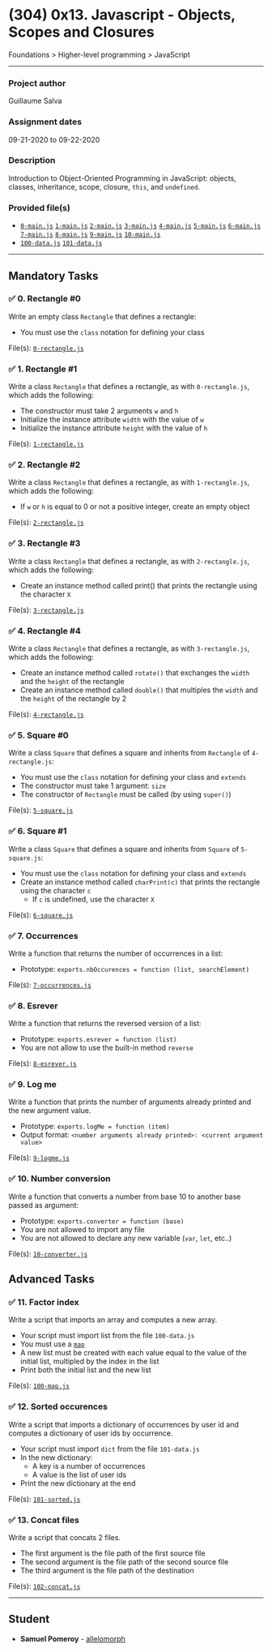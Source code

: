 # (304) 0x13. Javascript - Objects, Scopes and Closures
Foundations > Higher-level programming > JavaScript

---

### Project author
Guillaume Salva

### Assignment dates
09-21-2020 to 09-22-2020

### Description
Introduction to Object-Oriented Programming in JavaScript: objects, classes, inheritance, scope, closure, `this`, and `undefined`.

### Provided file(s)
* [`0-main.js`](./tests/0-main.js) [`1-main.js`](./tests/1-main.js) [`2-main.js`](./tests/2-main.js) [`3-main.js`](./tests/3-main.js) [`4-main.js`](./tests/4-main.js) [`5-main.js`](./tests/5-main.js) [`6-main.js`](./tests/6-main.js) [`7-main.js`](./tests/7-main.js) [`8-main.js`](./tests/8-main.js) [`9-main.js`](./tests/9-main.js) [`10-main.js`](./tests/10-main.js)
* [`100-data.js`](./tests/100-data.js) [`101-data.js`](./tests/101-data.js)

---

## Mandatory Tasks

### :white_check_mark: 0. Rectangle #0
Write an empty class `Rectangle` that defines a rectangle:
* You must use the `class` notation for defining your class

File(s): [`0-rectangle.js`](./0-rectangle.js)

### :white_check_mark: 1. Rectangle #1
Write a class `Rectangle` that defines a rectangle, as with `0-rectangle.js`, which adds the following:
* The constructor must take 2 arguments `w` and `h`
* Initialize the instance attribute `width` with the value of `w`
* Initialize the instance attribute `height` with the value of `h`

File(s): [`1-rectangle.js`](./1-rectangle.js)

### :white_check_mark: 2. Rectangle #2
Write a class `Rectangle` that defines a rectangle, as with `1-rectangle.js`, which adds the following:
* If `w` or `h` is equal to 0 or not a positive integer, create an empty object

File(s): [`2-rectangle.js`](./2-rectangle.js)

### :white_check_mark: 3. Rectangle #3
Write a class `Rectangle` that defines a rectangle, as with `2-rectangle.js`, which adds the following:
* Create an instance method called print() that prints the rectangle using the character `X`

File(s): [`3-rectangle.js`](./3-rectangle.js)

### :white_check_mark: 4. Rectangle #4
Write a class `Rectangle` that defines a rectangle, as with `3-rectangle.js`, which adds the following:
* Create an instance method called `rotate()` that exchanges the `width` and the `height` of the rectangle
* Create an instance method called `double()` that multiples the `width` and the `height` of the rectangle by 2

File(s): [`4-rectangle.js`](./4-rectangle.js)

### :white_check_mark: 5. Square #0
Write a class `Square` that defines a square and inherits from `Rectangle` of `4-rectangle.js`:
* You must use the `class` notation for defining your class and `extends`
* The constructor must take 1 argument: `size`
* The constructor of `Rectangle` must be called (by using `super()`)

File(s): [`5-square.js`](./5-square.js)

### :white_check_mark: 6. Square #1
Write a class `Square` that defines a square and inherits from `Square` of `5-square.js`:
* You must use the `class` notation for defining your class and `extends`
* Create an instance method called `charPrint(c)` that prints the rectangle using the character `c`
    * If `c` is undefined, use the character `X`

File(s): [`6-square.js`](./6-square.js)

### :white_check_mark: 7. Occurrences
Write a function that returns the number of occurrences in a list:
* Prototype: `exports.nbOccurences = function (list, searchElement)`

File(s): [`7-occurrences.js`](./7-occurrences.js)

### :white_check_mark: 8. Esrever
Write a function that returns the reversed version of a list:
* Prototype: `exports.esrever = function (list)`
* You are not allow to use the built-in method `reverse`

File(s): [`8-esrever.js`](./8-esrever.js)

### :white_check_mark: 9. Log me
Write a function that prints the number of arguments already printed and the new argument value.
* Prototype: `exports.logMe = function (item)`
* Output format: `<number arguments already printed>: <current argument value>`

File(s): [`9-logme.js`](./9-logme.js)

### :white_check_mark: 10. Number conversion
Write a function that converts a number from base 10 to another base passed as argument:
* Prototype: `exports.converter = function (base)`
* You are not allowed to import any file
* You are not allowed to declare any new variable (`var`, `let`, etc..)

File(s): [`10-converter.js`](./10-converter.js)

## Advanced Tasks

### :white_check_mark: 11. Factor index
Write a script that imports an array and computes a new array.
* Your script must import list from the file `100-data.js`
* You must use a [`map`](https://developer.mozilla.org/en-US/docs/Web/JavaScript/Reference/Global_Objects/Array/map?v=control)
* A new list must be created with each value equal to the value of the initial list, multipled by the index in the list
* Print both the initial list and the new list

File(s): [`100-map.js`](./100-map.js)

### :white_check_mark: 12. Sorted occurences
Write a script that imports a dictionary of occurrences by user id and computes a dictionary of user ids by occurrence.
* Your script must import `dict` from the file `101-data.js`
* In the new dictionary:
    * A key is a number of occurrences
    * A value is the list of user ids
* Print the new dictionary at the end

File(s): [`101-sorted.js`](./101-sorted.js)

### :white_check_mark: 13. Concat files
Write a script that concats 2 files.
* The first argument is the file path of the first source file
* The second argument is the file path of the second source file
* The third argument is the file path of the destination

File(s): [`102-concat.js`](./102-concat.js)

---

## Student
* **Samuel Pomeroy** - [allelomorph](github.com/allelomorph)
